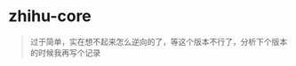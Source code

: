 # zhihu-core

> 过于简单，实在想不起来怎么逆向的了，等这个版本不行了，分析下个版本的时候我再写个记录


<!-- GET https://api.zhihu.com/search/top_search/tabs/hot/items
Authorization: Bearer ${access_token} -->
